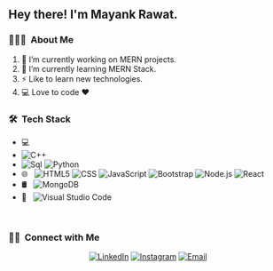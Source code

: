 <h2> Hey there! I'm Mayank Rawat.</h2>

<h3> 👨🏻‍💻 &nbsp;About Me </h3>
  
1. 🔭 I’m currently working on MERN projects.
2. 🌱 I’m currently learning  MERN Stack.
3. ⚡ Like to learn new technologies.
4. 💻 Love to code ❤

<h3> 🛠 &nbsp;Tech Stack</h3>

- 💻 &nbsp;
- ![C++](https://img.shields.io/badge/-C++-333333?style=flat&logo=C%2B%2B&logoColor=00599C)
- ![Sql](https://img.shields.io/badge/-Sql-333333?style=flat&logo=sql)
  ![Python](https://img.shields.io/badge/-Python-333333?style=flat&logo=python)
- 🌐 &nbsp;
  ![HTML5](https://img.shields.io/badge/-HTML5-333333?style=flat&logo=HTML5)
  ![CSS](https://img.shields.io/badge/-CSS-333333?style=flat&logo=CSS3&logoColor=1572B6)
  ![JavaScript](https://img.shields.io/badge/-JavaScript-333333?style=flat&logo=javascript)
  ![Bootstrap](https://img.shields.io/badge/-Bootstrap-333333?style=flat&logo=bootstrap&logoColor=563D7C)
  ![Node.js](https://img.shields.io/badge/-Node.js-333333?style=flat&logo=node.js)
  ![React](https://img.shields.io/badge/-React-333333?style=flat&logo=react)
- 🛢 &nbsp;
  ![MongoDB](https://img.shields.io/badge/-MongoDB-333333?style=flat&logo=mongodb)
- 🔧 &nbsp;
  ![Visual Studio Code](https://img.shields.io/badge/-Visual%20Studio%20Code-333333?style=flat&logo=visual-studio-code&logoColor=007ACC)
<br/>

<h3> 🤝🏻 &nbsp;Connect with Me </h3>

<p align="center">
<a href="nkedin.com/in/mayank-rawat-554405195/"><img alt="LinkedIn" src="https://img.shields.io/badge/LinkedIn-Aditya%20Vikram%20Singh-blue?style=flat-square&logo=linkedin"></a>
<a href="https://www.instagram.com/rawatmayank1/"><img alt="Instagram" src="https://img.shields.io/badge/Instagram-adityavs__-blue?style=flat-square&logo=instagram"></a>
<a href="rawatmayank1999@gmail.com"><img alt="Email" src="https://img.shields.io/badge/Email-avsingh@umass.edu-blue?style=flat-square&logo=gmail"></a>
</p>
